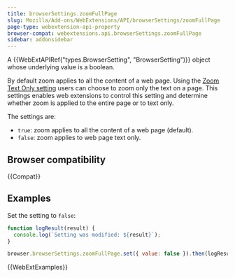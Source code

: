 ```yaml
---
title: browserSettings.zoomFullPage
slug: Mozilla/Add-ons/WebExtensions/API/browserSettings/zoomFullPage
page-type: webextension-api-property
browser-compat: webextensions.api.browserSettings.zoomFullPage
sidebar: addonsidebar
---
```


A {{WebExtAPIRef("types.BrowserSetting", "BrowserSetting")}} object whose underlying value is a boolean.

By default zoom applies to all the content of a web page. Using the [Zoom Text Only setting](https://support.mozilla.org/en-US/kb/font-size-and-zoom-increase-size-of-web-pages#w_how-to-only-change-the-size-of-the-text/en-US/docs/) users can choose to zoom only the text on a page. This settings enables web extensions to control this setting and determine whether zoom is applied to the entire page or to text only.

The settings are:

- `true`: zoom applies to all the content of a web page (default).
- `false`: zoom applies to web page text only.

## Browser compatibility

{{Compat}}

## Examples

Set the setting to `false`:

```js
function logResult(result) {
  console.log(`Setting was modified: ${result}`);
}

browser.browserSettings.zoomFullPage.set({ value: false }).then(logResult);
```

{{WebExtExamples}}
